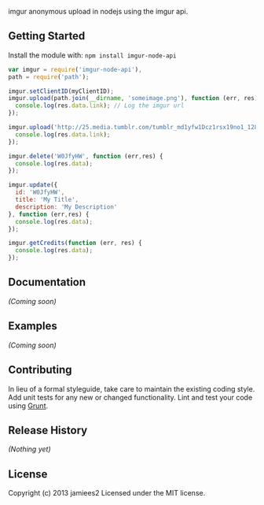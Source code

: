 imgur anonymous upload in nodejs using the imgur api.

## Getting Started
Install the module with: `npm install imgur-node-api`

```javascript
var imgur = require('imgur-node-api'),
path = require('path');

imgur.setClientID(myClientID);
imgur.upload(path.join(__dirname, 'someimage.png'), function (err, res) {
  console.log(res.data.link); // Log the imgur url
});

imgur.upload('http://25.media.tumblr.com/tumblr_md1yfw1Dcz1rsx19no1_1280.png', function (err,res) {
  console.log(res.data.link);
});

imgur.delete('W0JfyHW', function (err,res) {
  console.log(res.data);
});

imgur.update({
  id: 'W0JfyHW',
  title: 'My Title',
  description: 'My Description'
}, function (err,res) {
  console.log(res.data);
});

imgur.getCredits(function (err, res) {
  console.log(res.data);
});
```

## Documentation
_(Coming soon)_

## Examples
_(Coming soon)_

## Contributing
In lieu of a formal styleguide, take care to maintain the existing coding style. Add unit tests for any new or changed functionality. Lint and test your code using [Grunt](http://gruntjs.com/).

## Release History
_(Nothing yet)_

## License
Copyright (c) 2013 jamiees2
Licensed under the MIT license.
